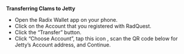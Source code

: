 **Transferring Clams to Jetty**

- Open the Radix Wallet app on your phone.
- Click on the Account that you registered with RadQuest.
- Click the “Transfer” button.
- Click “Choose Account”, tap this icon <QR icon>, scan the QR code below for Jetty’s Account address, and Continue.
